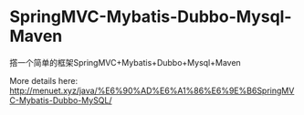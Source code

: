 # SpringMVC-Mybatis-Dubbo-Mysql-Maven
撘一个简单的框架SpringMVC+Mybatis+Dubbo+Mysql+Maven

More details here: http://menuet.xyz/java/%E6%90%AD%E6%A1%86%E6%9E%B6SpringMVC-Mybatis-Dubbo-MySQL/
